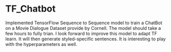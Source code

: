 # TF_Chatbot
Implemented TensorFlow Sequence to Sequence model to train a ChatBot on a Movie Dialogue Dataset provide by Cornell. The model should take a few hours to fully trian. I look forward to improve this model to adapt TF learn. It will then generate styled-specific sentences. It is interesting to play with the hyperparameters as well. 
